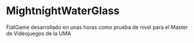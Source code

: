 # MightnightWaterGlass
FlatGame desarrollado en unas horas como prueba de nivel para el Master de Videojuegos de la UMA

